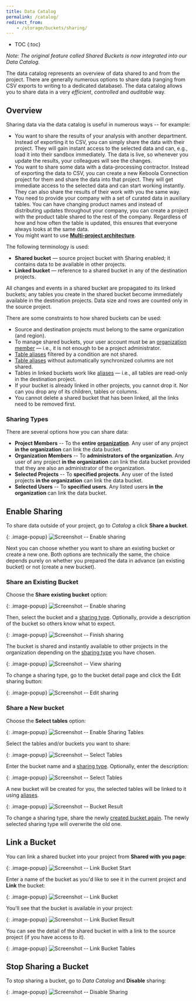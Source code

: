 ```yaml
---
title: Data Catalog
permalink: /catalog/
redirect_from:
    - /storage/buckets/sharing/
---
```


* TOC
{:toc}

*Note: The original feature called Shared Buckets is now integrated into our Data Catalog.*

The data catalog represents an overview of data shared to and from the project. There are generally numerous options
to share data (ranging from CSV exports to writing to a dedicated database). The data catalog 
allows you to share data in a very *efficient*, *controlled* and *auditable* way. 

## Overview
Sharing data via the data catalog is useful in numerous ways -- for example: 

- You want to share the results of your analysis with another department. Instead of exporting it to CSV, you can simply share the 
data with their project. They will gain instant access to the selected data and can, e.g., load it into their sandbox 
immediately. The data is live, so whenever you update the results, your colleagues will see the changes.
- You want to share some data with a data-processing contractor. Instead of exporting the data to CSV, you can create a new Keboola 
Connection project for them and share the data into that project. They will get immediate access to the selected data and can 
start working instantly. They can also share the results of their work with you the same way. 
- You need to provide your company with a set of curated data in auxiliary tables. You can have changing product names and
instead of distributing updates throughout your company, you can create a project with the product table shared to
the rest of the company. Regardless of how and how often the table is updated, this ensures that everyone always looks at the 
same data.
- You might want to use [**Multi-project architecture**](#multi-project-architecture).

The following terminology is used:
- **Shared bucket** — source project bucket with Sharing enabled; it contains data to be available in other projects.
- **Linked bucket** — reference to a shared bucket in any of the destination projects.

All changes and events in a shared bucket are propagated to its linked buckets; any tables you create in the shared bucket become immediately available in the destination projects. Data size and rows are counted only in the source project.

There are some constraints to how shared buckets can be used:

- Source and destination projects must belong to the same organization (and region).
- To manage shared buckets, your user account must be an [organization member](/management/organization/) — i.e., it is not enough to be a project administrator.
- [Table aliases](/storage/tables/#aliases) filtered by a condition are not shared.
- [Table aliases](/storage/tables/#aliases) without automatically synchronized columns are not shared.
- Tables in linked buckets work like [aliases](/storage/tables/#aliases) — i.e., all tables are read-only in the destination project.
- If your bucket is already linked in other projects, you cannot drop it. Nor can you drop any of its children, tables or columns.
- You cannot delete a shared bucket that has been linked, all the links need to be removed first.

### Sharing Types
There are several options how you can share data:
- **Project Members** -- To the **entire [organization](/management/organization/)**. Any user of any project **in the organization** can link the data bucket.
- **Organization Members** -- To **administrators of the organization**. Any user of any project **in the organization** can link the data bucket provided that they are also an administrator of the organization.
- **Selected Projects** -- To **specified projects**. Any user of the listed projects **in the organization** can link the data bucket.
- **Selected Users** -- To **specified users**. Any listed users **in the organization** can link the data bucket.

## Enable Sharing
To share data outside of your project, go to *Catalog* a click **Share a bucket**.

{: .image-popup}
![Screenshot -- Enable sharing](/catalog/catalog-1.png)

Next you can choose whether you want to share an existing bucket or create a new one. Both options are technically the same, the choice 
depends purely on whether you prepared the data in advance (an existing bucket) or not (create a new bucket).

### Share an Existing Bucket
Choose the **Share existing bucket** option:

{: .image-popup}
![Screenshot -- Enable sharing](/catalog/catalog-2.png)

Then, select the bucket and a [sharing type](#sharing-types). Optionally, provide a description of the bucket so others know what to expect.

{: .image-popup}
![Screenshot -- Finish sharing](/catalog/catalog-3.png)

The bucket is shared and instantly available to other projects in the organization depending on the [sharing type](#sharing-types) 
you have chosen.

{: .image-popup}
![Screenshot -- View sharing](/catalog/catalog-4.png)

To change a sharing type, go to the bucket detail page and click the Edit sharing button:

{: .image-popup}
![Screenshot -- Edit sharing](/catalog/catalog-5.png)

### Share a New bucket
Choose the **Select tables** option:

{: .image-popup}
![Screenshot -- Enable Sharing Tables](/catalog/catalog-6.png)

Select the tables and/or buckets you want to share:

{: .image-popup}
![Screenshot -- Select Tables](/catalog/catalog-7.png)

Enter the bucket name and a [sharing type](#sharing-type). Optionally, enter the description:

{: .image-popup}
![Screenshot -- Select Tables](/catalog/catalog-8.png)

A new bucket will be created for you, the selected tables will be linked to it using [aliases](/storage/tables/#aliases).

{: .image-popup}
![Screenshot -- Bucket Result](/catalog/catalog-9.png)

To change a sharing type, share the newly [created bucket again](#share-an-existing-bucket). The newly selected sharing type will overwrite the old one.

## Link a Bucket
You can link a shared bucket into your project from **Shared with you page**:

{: .image-popup}
![Screenshot -- Link Bucket Start](/catalog/catalog-10.png)

Enter a name of the bucket as you'd like to see it in the current project and **Link** the bucket:

{: .image-popup}
![Screenshot -- Link Bucket](/catalog/catalog-11.png)

You'll see that the bucket is available in your project:

{: .image-popup}
![Screenshot -- Link Bucket Result](/catalog/catalog-12.png)

You can see the detail of the shared bucket in with a link to the source project (if you have access to it). 

{: .image-popup}
![Screenshot -- Link Bucket Tables](/catalog/catalog-13.png)

## Stop Sharing a Bucket

To stop sharing a bucket, go to *Data Catalog* and **Disable** sharing:

{: .image-popup}
![Screenshot -- Disable Sharing](/catalog/catalog-14.png)
